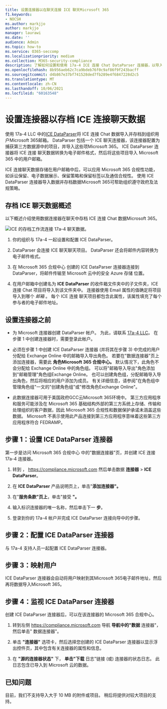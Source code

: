 ```yaml
---
title: 设置连接器以在聊天连接 ICE 聊天Microsoft 365
f1.keywords:
- NOCSH
ms.author: markjjo
author: markjjo
manager: laurawi
ms.date: ''
audience: Admin
ms.topic: how-to
ms.service: O365-seccomp
ms.localizationpriority: medium
ms.collection: M365-security-compliance
description: 了解如何设置和使用 17a-4 ICE 连接 Chat DataParser 连接器，以导入和存档 连接 中的 ICE 聊天Microsoft 365。
ms.openlocfilehash: 8b956aeb62c7ca9bdeb76f0c9af86f9f243bacff
ms.sourcegitcommit: d4b867e37bf741528ded7fb289e4f6847228d2c5
ms.translationtype: MT
ms.contentlocale: zh-CN
ms.lasthandoff: 10/06/2021
ms.locfileid: "60163548"
---
```

# <a name="set-up-a-connector-to-archive-ice-connect-chat-data"></a>设置连接器以存档 ICE 连接聊天数据

使用 17a-4 LLC 中的[ICE DataParser](https://www.17a-4.com/ice-dataparser/)将 ICE 连接 Chat 数据导入并存档到组织用户Microsoft 365邮箱。 DataParser 包括一个 ICE 聊天连接器，该连接器配置为捕获第三方数据源中的项目，并导入这些项Microsoft 365。 ICE DataParser 连接器将 ICE 连接 聊天数据转换为电子邮件格式，然后将这些项目导入 Microsoft 365 中的用户邮箱。

ICE 连接聊天数据存储在用户邮箱中后，可以应用 Microsoft 365 合规性功能，如诉讼保留、电子数据展示、保留策略和保留标签以及通信合规性。 使用 ICE DataParser 连接器导入数据并存档数据Microsoft 365可帮助组织遵守政府及法规策略。

## <a name="overview-of-archiving-ice-chat-data"></a>存档 ICE 聊天数据概述

以下概述介绍使用数据连接器在聊天中存档 ICE 连接 Chat 数据Microsoft 365。

![ICE 的存档工作流连接 17a-4 聊天数据。](../media/ICEChatDataParserConnectorWorkflow.png)

1. 你的组织与 17a-4 一起设置和配置 ICE DataParser。

2. DataParser 会连接 ICE 聊天聊天项目。 DataParser 还会将邮件内容转换为电子邮件格式。

3. 在 Microsoft 365 合规中心 创建的 ICE DataParser 连接器连接到 DataParser，将邮件传输至 Microsoft 云中的安全 Azure 存储 位置。

4. 在用户邮箱中创建名为 **ICE DataParser** 的收件箱文件夹中的子文件夹，ICE 连接 Chat 项目将导入到该文件夹中。 连接器使用 Email 属性的值确定将项目导入到哪个 *邮箱* 。 每个 ICE 连接 聊天项目都包含此属性，该属性填充了每个参与者的电子邮件地址。

## <a name="before-you-set-up-a-connector"></a>设置连接器之前

- 为 Microsoft 连接器创建 DataParser 帐户。 为此，请联系 [17a-4 LLC](https://www.17a-4.com/contact/)。 在步骤 1 中创建连接器时，需要登录此帐户。

- 必须在步骤 1 中创建 ICE DataParser 连接器 (并将其在步骤 3) 中完成的用户分配给 Exchange Online 中的邮箱导入导出角色。 若要在"数据连接器"页上添加连接器，需要此 **角色Microsoft 365 合规中心。** 默认情况下，此角色不会分配给 Exchange Online 中的角色组。 可以将"邮箱导入导出"角色添加到"邮箱管理"角色组Exchange Online。 也可以创建角色组，分配邮箱导入导出角色，然后将相应的用户添加为成员。 有关详细信息，请参阅"在角色[](/Exchange/permissions-exo/role-groups#create-role-groups)组中管理角色组[](/Exchange/permissions-exo/role-groups#modify-role-groups)"一文的"创建角色组"或"修改角色Exchange Online"。

- 此数据连接器可用于美国政府GCC云Microsoft 365环境中。 第三方应用程序和服务可能涉及在 Microsoft 365 基础结构外部的第三方系统上存储、传输和处理组织的客户数据，因此 Microsoft 365 合规性和数据保护承诺未涵盖这些数据。 Microsoft 不表示使用此产品连接到第三方应用程序意味着这些第三方应用程序符合 FEDRAMP。

## <a name="step-1-set-up-an-ice-dataparser-connector"></a>步骤 1：设置 ICE DataParser 连接器

第一步是访问 Microsoft 365 合规中心 中的"数据连接器"页，并创建 ICE 连接 17a-4 连接器。

1. 转到 ， <https://compliance.microsoft.com> 然后单击数据 **连接器**  >  **ICE DataParser**。

2. 在 **ICE DataParser** 产品说明页上，单击"**添加连接器"。**

3. 在"**服务条款"页上**，单击"接受 **"。**

4. 输入标识连接器的唯一名称，然后单击下一 **步**。

5. 登录到你的 17a-4 帐户并完成 ICE DataParser 连接向导中的步骤。

## <a name="step-2-configure-the-ice-dataparser-connector"></a>步骤 2：配置 ICE DataParser 连接器

与 17a-4 支持人员一起配置 ICE DataParser 连接器。

## <a name="step-3-map-users"></a>步骤 3：映射用户

ICE DataParser 连接器会自动将用户映射到其Microsoft 365电子邮件地址，然后再将数据导入Microsoft 365。

## <a name="step-4-monitor-the-ice-dataparser-connector"></a>步骤 4：监视 ICE DataParser 连接器

创建 ICE DataParser 连接器后，可以在该连接器的 Microsoft 365 合规中心。

1. 转到左侧 <https://compliance.microsoft.com> 导航 **导航中的"数据** 连接器"，然后单击" 数据连接器"。

2. 单击 **"连接器"** 选项卡，然后选择您创建的 ICE DataParser 连接器以显示浮出控件页，其中包含有关连接器的属性和信息。

3. 在 **"源的连接器状态"** 下， **单击"下载** 日志"链接 (或) 连接器的状态日志。 此日志包含已导入到 Microsoft 云的数据。

## <a name="known-issues"></a>已知问题

目前，我们不支持导入大于 10 MB 的附件或项目。 稍后将提供对较大项目的支持。
